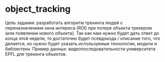 # object_tracking
Цель задания: разработать алгоритм трекинга людей с переназначением окна интереса (ROI) при потере объекта трекером (или появлении нового объекта). Так как нам нужно будет дать ответ до конца этой недели, то достаточно будет псевдокода / описание того, что делается, но нужно будет указать используемые технологии, модели и библиотеки. Пример данных: видеопоследовательности университета EPFL для трекинга объектов.
